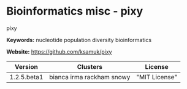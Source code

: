 # Bioinformatics misc - pixy

pixy

**Keywords:** nucleotide population diversity bioinformatics

**Website:** <https://github.com/ksamuk/pixy>

| Version | Clusters | License |
| ------- | -------- | ------- |
| 1.2.5.beta1 | bianca irma rackham snowy | "MIT License" |
